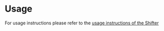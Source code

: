 # Usage

For usage instructions please refer to the [usage instructions of the Shifter](../shifter#usage)
